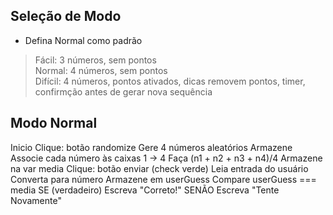 ## Seleção de Modo
- Defina Normal como padrão
> Fácil: 3 números, sem pontos <br>
> Normal:  4 números, sem pontos <br>
> Difícil: 4 números, pontos ativados, dicas removem pontos, timer, confirmção antes de gerar nova sequência

## Modo Normal
Inicio
    Clique: botão randomize
        Gere 4 números aleatórios
        Armazene
        Associe cada número às caixas 1 -> 4
        Faça (n1 + n2 + n3 + n4)/4
        Armazene na var media
    Clique: botão enviar (check verde)
        Leia entrada do usuário
        Converta para número
        Armazene em userGuess
        Compare userGuess === media
        SE (verdadeiro)
            Escreva "Correto!"
        SENÃO
            Escreva "Tente Novamente"

